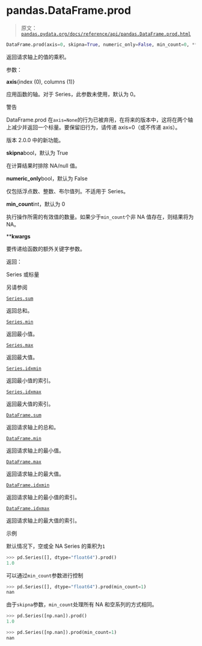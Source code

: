 # pandas.DataFrame.prod

> 原文：[`pandas.pydata.org/docs/reference/api/pandas.DataFrame.prod.html`](https://pandas.pydata.org/docs/reference/api/pandas.DataFrame.prod.html)

```py
DataFrame.prod(axis=0, skipna=True, numeric_only=False, min_count=0, **kwargs)
```

返回请求轴上的值的乘积。

参数：

**axis**{index (0), columns (1)}

应用函数的轴。对于 Series，此参数未使用，默认为 0。

警告

DataFrame.prod 在`axis=None`的行为已被弃用，在将来的版本中，这将在两个轴上减少并返回一个标量。要保留旧行为，请传递 axis=0（或不传递 axis）。

版本 2.0.0 中的新功能。

**skipna**bool，默认为 True

在计算结果时排除 NA/null 值。

**numeric_only**bool，默认为 False

仅包括浮点数、整数、布尔值列。不适用于 Series。

**min_count**int，默认为 0

执行操作所需的有效值的数量。如果少于`min_count`个非 NA 值存在，则结果将为 NA。

****kwargs**

要传递给函数的额外关键字参数。

返回：

Series 或标量

另请参阅

[`Series.sum`](https://pandas.pydata.org/docs/reference/api/pandas.Series.sum.html#pandas.Series.sum "pandas.Series.sum")

返回总和。

[`Series.min`](https://pandas.pydata.org/docs/reference/api/pandas.Series.min.html#pandas.Series.min "pandas.Series.min")

返回最小值。

[`Series.max`](https://pandas.pydata.org/docs/reference/api/pandas.Series.max.html#pandas.Series.max "pandas.Series.max")

返回最大值。

[`Series.idxmin`](https://pandas.pydata.org/docs/reference/api/pandas.Series.idxmin.html#pandas.Series.idxmin "pandas.Series.idxmin")

返回最小值的索引。

[`Series.idxmax`](https://pandas.pydata.org/docs/reference/api/pandas.Series.idxmax.html#pandas.Series.idxmax "pandas.Series.idxmax")

返回最大值的索引。

[`DataFrame.sum`](https://pandas.pydata.org/docs/reference/api/pandas.DataFrame.sum.html#pandas.DataFrame.sum "pandas.DataFrame.sum")

返回请求轴上的总和。

[`DataFrame.min`](https://pandas.pydata.org/docs/reference/api/pandas.DataFrame.min.html#pandas.DataFrame.min "pandas.DataFrame.min")

返回请求轴上的最小值。

[`DataFrame.max`](https://pandas.pydata.org/docs/reference/api/pandas.DataFrame.max.html#pandas.DataFrame.max "pandas.DataFrame.max")

返回请求轴上的最大值。

[`DataFrame.idxmin`](https://pandas.pydata.org/docs/reference/api/pandas.DataFrame.idxmin.html#pandas.DataFrame.idxmin "pandas.DataFrame.idxmin")

返回请求轴上的最小值的索引。

[`DataFrame.idxmax`](https://pandas.pydata.org/docs/reference/api/pandas.DataFrame.idxmax.html#pandas.DataFrame.idxmax "pandas.DataFrame.idxmax")

返回请求轴上的最大值的索引。

示例

默认情况下，空或全 NA Series 的乘积为`1`

```py
>>> pd.Series([], dtype="float64").prod()
1.0 
```

可以通过`min_count`参数进行控制

```py
>>> pd.Series([], dtype="float64").prod(min_count=1)
nan 
```

由于`skipna`参数，`min_count`处理所有 NA 和空系列的方式相同。

```py
>>> pd.Series([np.nan]).prod()
1.0 
```

```py
>>> pd.Series([np.nan]).prod(min_count=1)
nan 
```
